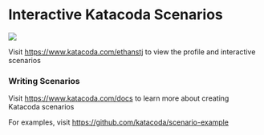 # Interactive Katacoda Scenarios

[![](http://shields.katacoda.com/katacoda/ethanstj/count.svg)](https://www.katacoda.com/ethanstj "Get your profile on Katacoda.com")

Visit https://www.katacoda.com/ethanstj to view the profile and interactive scenarios

### Writing Scenarios
Visit https://www.katacoda.com/docs to learn more about creating Katacoda scenarios

For examples, visit https://github.com/katacoda/scenario-example
